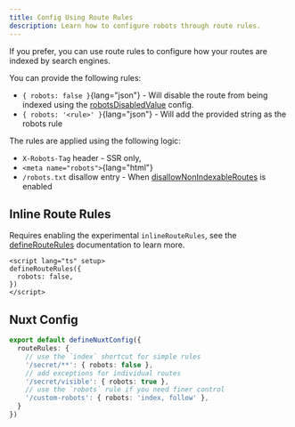 ```yaml
---
title: Config Using Route Rules
description: Learn how to configure robots through route rules.
---
```


If you prefer, you can use route rules to configure how your routes are indexed by search engines.

You can provide the following rules:

- `{ robots: false }`{lang="json"} - Will disable the route from being indexed using the [robotsDisabledValue](/docs/robots/api/config#robotsdisabledvalue) config.
- `{ robots: '<rule>' }`{lang="json"} - Will add the provided string as the robots rule

The rules are applied using the following logic:
- `X-Robots-Tag` header - SSR only,
- `<meta name="robots">`{lang="html"}
- `/robots.txt` disallow entry - When [disallowNonIndexableRoutes](/docs/robots/api/config#robotsdisabledvalue) is enabled

## Inline Route Rules

Requires enabling the experimental `inlineRouteRules`, see the [defineRouteRules](https://nuxt.com/docs/api/utils/define-route-rules) documentation
to learn more.

```vue
<script lang="ts" setup>
defineRouteRules({
  robots: false,
})
</script>
```

## Nuxt Config

```ts [nuxt.config.ts]
export default defineNuxtConfig({
  routeRules: {
    // use the `index` shortcut for simple rules
    '/secret/**': { robots: false },
    // add exceptions for individual routes
    '/secret/visible': { robots: true },
    // use the `robots` rule if you need finer control
    '/custom-robots': { robots: 'index, follow' },
  }
})
```

